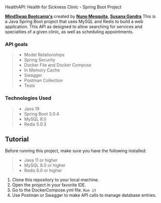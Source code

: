 HealthAPI: Health for Sickness Clinic - Spring Boot Project


**[MindSwap Bootcamp's](https://mindswap.academy/)** 
created by **[Nuno Mesquita](https://github.com/nunogmesquita/)**,
**[Susana Gandra](https://github.com/susanagandra/)** 
This is a Java Spring Boot project that uses MySQL and Redis to build a web application.
This API as designed to allow searching for services and specialties of a given clinic, as well as 
scheduling appointments.

### API goals

> - Model Relationships
> - Spring Security
> - Docker File and Docker Compose
> - In Memory Cache
> - Swagger
> - Postman Collection
> - Tests

### Technologies Used
> - Java 19
> - Spring Boot 3.0.4
> - MySQL 8.0
> - Redis 5.0.3

## Tutorial

Before running this project, make sure you have the following installed:
> - Java 11 or higher
> - MySQL 8.0 or higher
> - Redis 6.0 or higher

1. Clone this repository to your local machine.
2. Open the project in your favorite IDE.
3. Go to the DockerCompose.yml file.
   `Run it`
4. Use Postman or Swagger to make API calls to manage database entries.